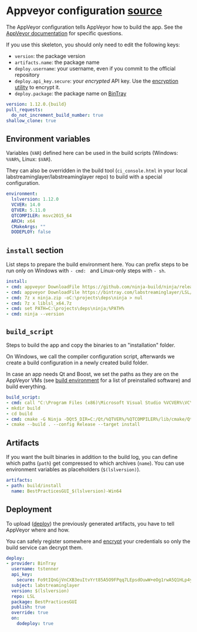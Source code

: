 # Appveyor configuration [source](../appskeleton/appveyor.yml)
The AppVeyor configuration tells AppVeyor how to build the app.
See the [AppVeyor documentation](https://www.appveyor.com/docs/appveyor-yml/)
for specific questions.

If you use this skeleton, you should only need to edit the following keys:
- `version`: the package version
- `artifacts.name`: the package name
- `deploy.username`: your username, even if you commit to the official repository
- `deploy.api_key.secure`: your *encrypted* API key. Use the
  [encryption utility](https://ci.appveyor.com/tools/encrypt) to encrypt it.
- `deploy.package`: the package name on [BinTray](https://bintray.com)

``` yml
version: 1.12.0.{build}
pull_requests:
  do_not_increment_build_number: true
shallow_clone: true
```

## Environment variables

Variables (`VAR`) defined here can be used in the build scripts (Windows: `%VAR%`, Linux: `$VAR`).

They can also be overridden in the build tool (`ci_console.html` in your local
labstreaminglayer/labstreaminglayer repo) to build with a special configuration.

``` yml
environment:
  lslversion: 1.12.0
  VCVER: 14.0
  QTVER: 5.11.0
  QTCOMPILER: msvc2015_64
  ARCH: x64
  CMakeArgs: ""
  DODEPLOY: false
```

## `install` section

List steps to prepare the build environment here. You can prefix steps to be run only on Windows
with `- cmd: ` and Linux-only steps with `- sh`.

``` yml
install:
- cmd: appveyor DownloadFile https://github.com/ninja-build/ninja/releases/download/v1.8.2/ninja-win.zip -FileName ninja.zip
- cmd: appveyor DownloadFile https://bintray.com/labstreaminglayer/LSL/download_file?file_path=liblsl-%lslversion%-Win64-MSVC%VCVER%.7z -FileName liblsl_x64.7z
- cmd: 7z x ninja.zip -oC:\projects\deps\ninja > nul
- cmd: 7z x liblsl_x64.7z
- cmd: set PATH=C:\projects\deps\ninja;%PATH%
- cmd: ninja --version
```

## `build_script`

Steps to build the app and copy the binaries to an "installation" folder.

On Windows, we call the compiler configuration script, afterwards we create a
build configuration in a newly created build folder.

In case an app needs Qt and Boost, we set the paths as they are on the AppVeyor
VMs (see [build environment](https://www.appveyor.com/docs/build-environment/)
for a list of preinstalled software) and build everything.

``` yml
build_script:
- cmd: call "C:\Program Files (x86)\Microsoft Visual Studio %VCVER%\VC\vcvarsall.bat" %ARCH%
- mkdir build
- cd build
- cmd: cmake -G Ninja -DQt5_DIR=C:/Qt/%QTVER%/%QTCOMPILER%/lib/cmake/Qt5 -DBOOST_ROOT=C:/Libraries/boost_1_67_0 -DCMAKE_BUILD_TYPE=Release -DLSL_INSTALL_ROOT=LSL/ %CMakeArgs% ../
- cmake --build . --config Release --target install
```

## Artifacts

If you want the built binaries in addition to the build log, you can define
which paths (`path`) get compressed to which archives (`name`). You can use
environment variables as placeholders (`$(lslversion)`).

``` yml
artifacts:
- path: build/install
  name: BestPracticesGUI_$(lslversion)-Win64
```

## Deployment

To upload ([deploy](https://www.appveyor.com/docs/deployment/)) the previously
generated artifacts, you have to tell AppVeyor where and how.

You can safely register somewhere and
[encrypt](https://ci.appveyor.com/tools/encrypt) your credentials so only the
build service can decrypt them.

``` yml
deploy:
- provider: BinTray
  username: tstenner
  api_key:
    secure: Fo9tIQnGjVnCXB3euItvYrt85A5O9FPqq7LEpsdOuwW+eOg1rwA5Q1HLp4yWDXAl
  subject: labstreaminglayer
  version: $(lslversion)
  repo: LSL
  package: BestPracticesGUI
  publish: true
  override: true
  on:
    dodeploy: true
